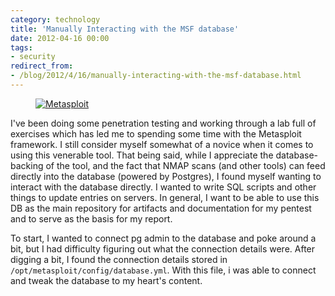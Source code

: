 ```yaml
---
category: technology
title: 'Manually Interacting with the MSF database'
date: 2012-04-16 00:00
tags:
- security
redirect_from:
- /blog/2012/4/16/manually-interacting-with-the-msf-database.html
---
```

<figure class="align-center" style="width: 400px">
  <a href="{{ site.url }}{{ site.baseurl }}/images/metasploit.png"><img src="{{ site.url }}{{ site.baseurl }}/images/metasploit.png" alt="Metasploit"></a>
</figure>

I've been doing some penetration testing and working through a lab full of exercises which has led me to spending some time with the Metasploit framework. I still consider myself somewhat of a novice when it comes to using this venerable tool. That being said, while I appreciate the database-backing of the tool, and the fact that NMAP scans (and other tools) can feed directly into the database (powered by Postgres), I found myself wanting to interact with the database directly. I wanted to write SQL scripts and other things to update entries on servers. In general, I want to be able to use this DB as the main repository for artifacts and documentation for my pentest and to serve as the basis for my report.

To start, I wanted to connect pg admin to the database and poke around a bit, but I had difficulty figuring out what the connection details were. After digging a bit, I found the connection details stored in `/opt/metasploit/config/database.yml`. With this file, i was able to connect and tweak the database to my heart's content.

